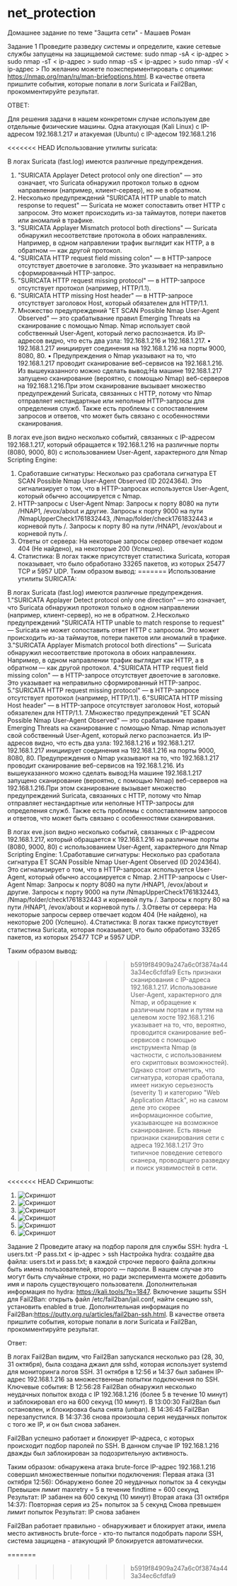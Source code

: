 # net_protection
Домашнее задание по теме "Защита сети" - Машаев Роман

Задание 1
Проведите разведку системы и определите, какие сетевые службы запущены на защищаемой системе:
sudo nmap -sA < ip-адрес >
sudo nmap -sT < ip-адрес >
sudo nmap -sS < ip-адрес >
sudo nmap -sV < ip-адрес >
По желанию можете поэкспериментировать с опциями: https://nmap.org/man/ru/man-briefoptions.html.
В качестве ответа пришлите события, которые попали в логи Suricata и Fail2Ban, прокомментируйте результат.

ОТВЕТ:

Для решения задачи в нашем конкретомн случае используем две отдельные физические машины. Одна атакующая (Kali Linux) с IP-адресом
192.168.1.217 и атакуемая (Ubuntu) c IP-адесом 192.168.1.216

<<<<<<< HEAD
Использование утилиты suricata:

В логах Suricata (fast.log) имеются различные предупреждения. 
1.	"SURICATA Applayer Detect protocol only one direction" — это означает, что Suricata обнаружил протокол только в одном направлении (например, клиент-сервер), но не в обратном. 
2.	Несколько предупреждений "SURICATA HTTP unable to match response to request" — Suricata не может сопоставить ответ HTTP с запросом. Это может происходить из-за таймаутов, потери пакетов или аномалий в трафике.
3.	"SURICATA Applayer Mismatch protocol both directions" — Suricata обнаружил несоответствие протокола в обоих направлениях. Например, в одном направлении трафик выглядит как HTTP, а в обратном — как другой протокол.
4.	"SURICATA HTTP request field missing colon" — в HTTP-запросе отсутствует двоеточие в заголовке. Это указывает на неправильно сформированный HTTP-запрос.
5.	"SURICATA HTTP request missing protocol" — в HTTP-запросе отсутствует протокол (например, HTTP/1.1).
6.	"SURICATA HTTP missing Host header" — в HTTP-запросе отсутствует заголовок Host, который обязателен для HTTP/1.1.
7.	Множество предупреждений "ET SCAN Possible Nmap User-Agent Observed" — это срабатывание правил Emerging Threats на сканирование с помощью Nmap. Nmap использует свой собственный User-Agent, который легко распознается.
Из IP-адресов видно, что есть два узла: 192.168.1.216 и 192.168.1.217.
•	192.168.1.217 инициирует соединения на 192.168.1.216 на порты 9000, 8080, 80.
•	Предупреждения о Nmap указывают на то, что 192.168.1.217 проводит сканирование веб-сервисов на 192.168.1.216.
Из вышеуказанного можно сделать вывод:На машине 192.168.1.217 запущено сканирование (вероятно, с помощью Nmap) веб-серверов на 192.168.1.216.При этом сканирование вызывает множество предупреждений Suricata, связанных с HTTP, потому что Nmap отправляет нестандартные или неполные HTTP-запросы для определения служб. Также есть проблемы с сопоставлением запросов и ответов, что может быть связано с особенностями сканирования. 



В логах eve.json видно несколько событий, связанных с IP-адресом 192.168.1.217, который обращается к 192.168.1.216 на различные порты (8080, 9000, 80) с использованием User-Agent, характерного для Nmap Scripting Engine:
1.	Сработавшие сигнатуры:
Несколько раз сработала сигнатура ET SCAN Possible Nmap User-Agent Observed (ID 2024364). Это сигнализирует о том, что в HTTP-запросах используется User-Agent, который обычно ассоциируется с Nmap.
2.	HTTP-запросы с User-Agent Nmap:
Запросы к порту 8080 на пути /HNAP1, /evox/about и другие.
Запросы к порту 9000 на пути /NmapUpperCheck1761832443, /Nmap/folder/check1761832443 и корневой путь /.
Запросы к порту 80 на пути /HNAP1, /evox/about и корневой путь /.
3.	Ответы от сервера:
На некоторые запросы сервер отвечает кодом 404 (Не найдено), на некоторые 200 (Успешно).
4.	Статистика:
В логах также присутствует статистика Suricata, которая показывает, что было обработано 33265 пакетов, из которых 25477 TCP и 5957 UDP.
Тким образом вывод:
=======
Использование утилиты SURICATA:

В логах Suricata (fast.log) имеются различные предупреждения. 
1."SURICATA Applayer Detect protocol only one direction" — это означает, что Suricata обнаружил протокол только в одном направлении (например, клиент-сервер), но не в обратном. 
2.Несколько предупреждений "SURICATA HTTP unable to match response to request" — Suricata не может сопоставить ответ HTTP с запросом. Это может происходить из-за таймаутов, потери пакетов или аномалий в трафике.
3."SURICATA Applayer Mismatch protocol both directions" — Suricata обнаружил несоответствие протокола в обоих направлениях. Например, в одном направлении трафик выглядит как HTTP, а в обратном — как другой протокол.
4."SURICATA HTTP request field missing colon" — в HTTP-запросе отсутствует двоеточие в заголовке. Это указывает на неправильно сформированный HTTP-запрос.
5."SURICATA HTTP request missing protocol" — в HTTP-запросе отсутствует протокол (например, HTTP/1.1).
6."SURICATA HTTP missing Host header" — в HTTP-запросе отсутствует заголовок Host, который обязателен для HTTP/1.1.
7.Множество предупреждений "ET SCAN Possible Nmap User-Agent Observed" — это срабатывание правил Emerging Threats на сканирование с помощью Nmap. Nmap использует свой собственный User-Agent, который легко распознается.
Из IP-адресов видно, что есть два узла: 192.168.1.216 и 192.168.1.217.
192.168.1.217 инициирует соединения на 192.168.1.216 на порты 9000, 8080, 80.
Предупреждения о Nmap указывают на то, что 192.168.1.217 проводит сканирование веб-сервисов на 192.168.1.216.
Из вышеуказанного можно сделать вывод:На машине 192.168.1.217 запущено сканирование (вероятно, с помощью Nmap) веб-серверов на 192.168.1.216.При этом сканирование вызывает множество предупреждений Suricata, связанных с HTTP, потому что Nmap отправляет нестандартные или неполные HTTP-запросы для определения служб. Также есть проблемы с сопоставлением запросов и ответов, что может быть связано с особенностями сканирования. 


В логах eve.json видно несколько событий, связанных с IP-адресом 192.168.1.217, который обращается к 192.168.1.216 на различные порты (8080, 9000, 80) с использованием User-Agent, характерного для Nmap Scripting Engine:
1.Сработавшие сигнатуры:
Несколько раз сработала сигнатура ET SCAN Possible Nmap User-Agent Observed (ID 2024364). Это сигнализирует о том, что в HTTP-запросах используется User-Agent, который обычно ассоциируется с Nmap.
2.HTTP-запросы с User-Agent Nmap:
Запросы к порту 8080 на пути /HNAP1, /evox/about и другие.
Запросы к порту 9000 на пути /NmapUpperCheck1761832443, /Nmap/folder/check1761832443 и корневой путь /.
Запросы к порту 80 на пути /HNAP1, /evox/about и корневой путь /.
3.Ответы от сервера:
На некоторые запросы сервер отвечает кодом 404 (Не найдено), на некоторые 200 (Успешно).
4.Статистика:
В логах также присутствует статистика Suricata, которая показывает, что было обработано 33265 пакетов, из которых 25477 TCP и 5957 UDP.

Тaким образом вывод:
>>>>>>> b5919f84909a247a6c0f3874a443a34ec6cfdfa9
Есть признаки сканирования с IP-адреса 192.168.1.217. Использование User-Agent, характерного для Nmap, и обращение к различным портам и путям на целевом хосте 192.168.1.216 указывает на то, что, вероятно, проводится сканирование веб-сервисов с помощью инструмента Nmap (в частности, с использованием его скриптовых возможностей).
Однако стоит отметить, что сигнатура, которая сработала, имеет низкую серьезность (severity 1) и категорию "Web Application Attack", но на самом деле это скорее информационное событие, указывающее на возможное сканирование.
Есть явные признаки сканирования сети с адреса 192.168.1.217
Это типичное поведение сетевого сканера, проводящего разведку и поиск уязвимостей в сети.

<<<<<<< HEAD
Скриншоты:
1. ![Скриншот](https://github.com/Mazaich/net_protection/blob/main/Screenshot_2025-10-30_17_21_48.png?raw=true)
2. ![Скриншот](https://github.com/Mazaich/net_protection/blob/main/Screenshot_2025-10-30_17_22_00.png?raw=true)
3. ![Скриншот](https://github.com/Mazaich/net_protection/blob/main/Screenshot%20from%202025-10-30%2013-52-48.png?raw=true)
4. ![Скриншот](https://github.com/Mazaich/net_protection/blob/main/Screenshot%20from%202025-10-30%2013-52-58.png?raw=true)
5. ![Скриншот]()
6. ![Скриншот]()


Задание 2
Проведите атаку на подбор пароля для службы SSH:
hydra -L users.txt -P pass.txt < ip-адрес > ssh
Настройка hydra:
создайте два файла: users.txt и pass.txt;
в каждой строчке первого файла должны быть имена пользователей, второго — пароли. В нашем случае это могут быть случайные строки, но ради эксперимента можете добавить имя и пароль существующего пользователя.
Дополнительная информация по hydra: https://kali.tools/?p=1847.
Включение защиты SSH для Fail2Ban:
открыть файл /etc/fail2ban/jail.conf,
найти секцию ssh,
установить enabled в true.
Дополнительная информация по Fail2Ban:https://putty.org.ru/articles/fail2ban-ssh.html.
В качестве ответа пришлите события, которые попали в логи Suricata и Fail2Ban, прокомментируйте результат.


Ответ:

В логах Fail2Ban видим, что Fail2Ban запускался несколько раз (28, 30, 31 октября), была создана джаил для sshd, которая использует systemd для мониторинга логов SSH. 31 октября в 12:56 и 14:37 был забанен IP-адрес 192.168.1.216 за множественные попытки подключения по SSH.
Ключевые события:
В 12:56:28 Fail2Ban обнаружил несколько неудачных попыток входа с IP 192.168.1.216 (более 5 в течение 10 минут) и заблокировал его на 600 секунд (10 минут).
В 13:00:30 Fail2Ban был остановлен, и блокировка была снята (unban).
В 14:36:45 Fail2Ban перезапустился.
В 14:37:36 снова произошла серия неудачных попыток с того же IP, и он был снова забанен.

Fail2Ban успешно работает и блокирует IP-адреса, с которых происходит подбор паролей по SSH. В данном случае IP 192.168.1.216 дважды был заблокирован за подозрительную активность.

Таким образом: обнаружена атака brute-force
IP-адрес 192.168.1.216 совершил множественные попытки подключения:
Первая атака (31 октября 12:56):
Обнаружено более 20 неудачных попыток за 4 секунды
Превышен лимит maxretry = 5 в течение findtime = 600 секунд
Результат: IP забанен на 600 секунд (10 минут)
Вторая атака (31 октября 14:37):
Повторная серия из 25+ попыток за 5 секунд
Снова превышен лимит попыток
Результат: IP снова забанен

Fail2Ban работает правильно - обнаруживает и блокирует атаки, имела место активность brute-force - кто-то пытался подобрать пароли SSH, система защищена - атакующий IP блокируется автоматически.


=======
>>>>>>> b5919f84909a247a6c0f3874a443a34ec6cfdfa9


